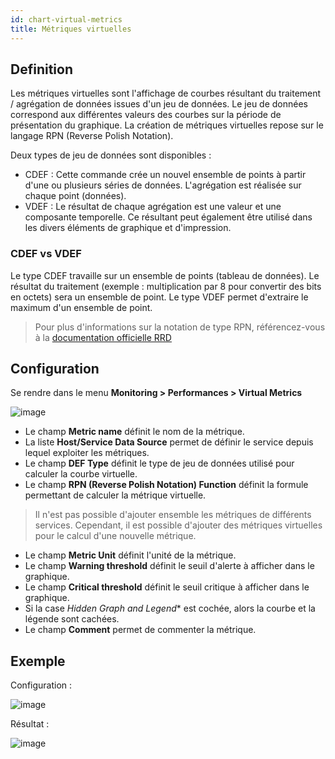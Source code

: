 ```yaml
---
id: chart-virtual-metrics
title: Métriques virtuelles
---
```


## Definition

Les métriques virtuelles sont l'affichage de courbes résultant du traitement / agrégation de données issues d'un jeu de
données. Le jeu de données correspond aux différentes valeurs des courbes sur la période de présentation du graphique.
La création de métriques virtuelles repose sur le langage RPN (Reverse Polish Notation).

Deux types de jeu de données sont disponibles :

* CDEF : Cette commande crée un nouvel ensemble de points à partir d'une ou plusieurs séries de données. L'agrégation est
réalisée sur chaque point (données).
* VDEF : Le résultat de chaque agrégation est une valeur et une composante temporelle. Ce résultant peut également être
utilisé dans les divers éléments de graphique et d'impression.

### CDEF vs VDEF

Le type CDEF travaille sur un ensemble de points (tableau de données). Le résultat du traitement (exemple : multiplication
par 8 pour convertir des bits en octets) sera un ensemble de point. Le type VDEF permet d'extraire le maximum d'un ensemble
de point.

> Pour plus d'informations sur la notation de type RPN, référencez-vous à la
> [documentation officielle RRD](http://oss.oetiker.ch/rrdtool/tut/rpntutorial.en)

## Configuration

Se rendre dans le menu **Monitoring \> Performances \> Virtual Metrics**

![image](assets/metrology/02addvmetric.png)

* Le champ **Metric name** définit le nom de la métrique.
* La liste **Host/Service Data Source** permet de définir le service depuis lequel exploiter les métriques.
* Le champ **DEF Type** définit le type de jeu de données utilisé pour calculer la courbe virtuelle.
* Le champ **RPN (Reverse Polish Notation) Function**  définit la formule permettant de calculer la métrique virtuelle.

> Il n'est pas possible d'ajouter ensemble les métriques de différents services. Cependant, il est possible d'ajouter
> des métriques virtuelles pour le calcul d'une nouvelle métrique.

* Le champ **Metric Unit** définit l'unité de la métrique.
* Le champ **Warning threshold** définit le seuil d'alerte à afficher dans le graphique.
* Le champ **Critical threshold** définit le seuil critique à afficher dans le graphique.
* Si la case *Hidden Graph and Legend** est cochée, alors la courbe et la légende sont cachées.
* Le champ **Comment** permet de commenter la métrique.

## Exemple

Configuration :

![image](assets/metrology/02virtualmetric_conf.png)

Résultat :

![image](assets/metrology/02virtualmetric_example.png)
